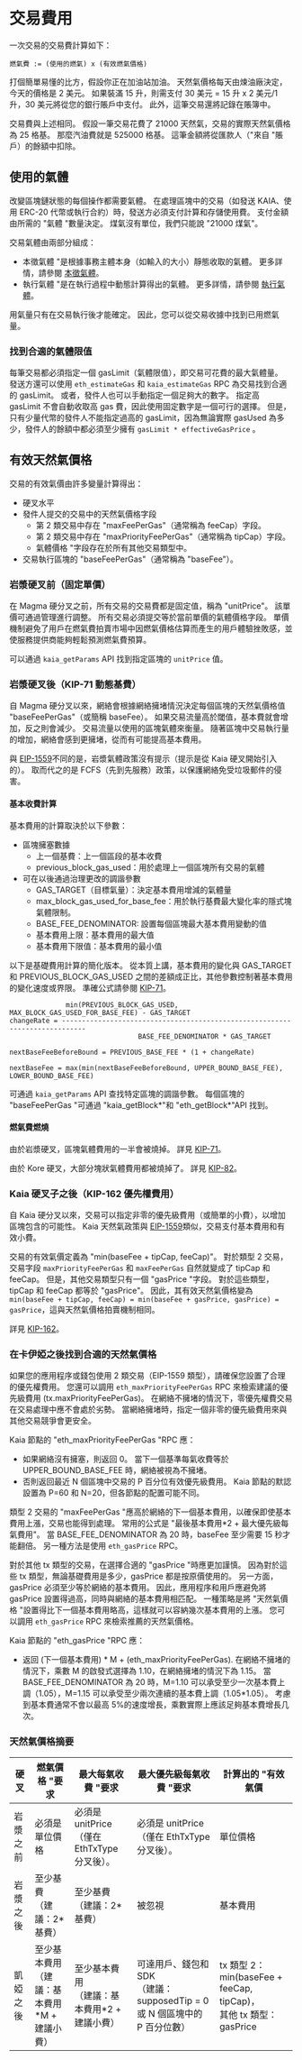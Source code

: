 # 交易費用

一次交易的交易費計算如下：

```text
燃氣費 := (使用的燃氣) x (有效燃氣價格)
```

打個簡單易懂的比方，假設你正在加油站加油。 天然氣價格每天由煉油廠決定，今天的價格是 2 美元。 如果裝滿 15 升，則需支付 30 美元 = 15 升 x 2 美元/1 升，30 美元將從您的銀行賬戶中支付。 此外，這筆交易還將記錄在賬簿中。

交易費與上述相同。 假設一筆交易花費了 21000 天然氣，交易的實際天然氣價格為 25 格基。 那麼汽油費就是 525000 格基。 這筆金額將從匯款人（"來自 "賬戶）的餘額中扣除。

## 使用的氣體<a id="gas-used"></a>

改變區塊鏈狀態的每個操作都需要氣體。 在處理區塊中的交易（如發送 KAIA、使用 ERC-20 代幣或執行合約）時，發送方必須支付計算和存儲使用費。 支付金額由所需的 "氣體 "數量決定。 煤氣沒有單位，我們只能說 "21000 煤氣"。

交易氣體由兩部分組成：

- 本徵氣體 "是根據事務主體本身（如輸入的大小）靜態收取的氣體。 更多詳情，請參閱 [本徵氣體](intrinsic-gas.md)。
- 執行氣體 "是在執行過程中動態計算得出的氣體。 更多詳情，請參閱 [執行氣體](execution-gas.md)。

用氣量只有在交易執行後才能確定。 因此，您可以從交易收據中找到已用燃氣量。

### 找到合適的氣體限值

每筆交易都必須指定一個 gasLimit（氣體限值），即交易可花費的最大氣體量。 發送方還可以使用 `eth_estimateGas` 和 `kaia_estimateGas` RPC 為交易找到合適的 gasLimit。 或者，發件人也可以手動指定一個足夠大的數字。 指定高 gasLimit 不會自動收取高 gas 費，因此使用固定數字是一個可行的選擇。 但是，只有少量代幣的發件人不能指定過高的 gasLimit，因為無論實際 gasUsed 為多少，發件人的餘額中都必須至少擁有 `gasLimit * effectiveGasPrice` 。

## 有效天然氣價格<a id="effective-gas-price"></a>

交易的有效氣價由許多變量計算得出：

- 硬叉水平
- 發件人提交的交易中的天然氣價格字段
  - 第 2 類交易中存在 "maxFeePerGas"（通常稱為 feeCap）字段。
  - 第 2 類交易中存在 "maxPriorityFeePerGas"（通常稱為 tipCap）字段。
  - 氣體價格 "字段存在於所有其他交易類型中。
- 交易執行區塊的 "baseFeePerGas"（通常稱為 "baseFee"）。

### 岩漿硬叉前（固定單價）

在 Magma 硬分叉之前，所有交易的交易費都是固定值，稱為 "unitPrice"。 該單價可通過管理進行調整。 所有交易必須提交等於當前單價的氣體價格字段。 單價機制避免了用戶在燃氣費拍賣市場中因燃氣價格估算而產生的用戶體驗挫敗感，並使服務提供商能夠輕鬆預測燃氣費預算。

可以通過 `kaia_getParams` API 找到指定區塊的 `unitPrice` 值。

### 岩漿硬叉後（KIP-71 動態基費）

自 Magma 硬分叉以來，網絡會根據網絡擁堵情況決定每個區塊的天然氣價格值 "baseFeePerGas"（或簡稱 baseFee）。 如果交易流量高於閾值，基本費就會增加，反之則會減少。 交易流量以使用的區塊氣體來衡量。 隨著區塊中交易執行量的增加，網絡會感到更擁堵，從而有可能提高基本費用。

與 [EIP-1559](https://github.com/ethereum/EIPs/blob/master/EIPS/eip-1559.md)不同的是，岩漿氣體政策沒有提示（提示是從 Kaia 硬叉開始引入的）。 取而代之的是 FCFS（先到先服務）政策，以保護網絡免受垃圾郵件的侵害。

#### 基本收費計算

基本費用的計算取決於以下參數：

- 區塊擁塞數據
  - 上一個基費：上一個區段的基本收費
  - previous_block_gas_used：用於處理上一個區塊所有交易的氣體
- 可在以後通過治理更改的調諧參數
  - GAS_TARGET（目標氣量）：決定基本費用增減的氣體量
  - max_block_gas_used_for_base_fee：用於執行基費最大變化率的隱式塊氣體限制。
  - BASE_FEE_DENOMINATOR: 設置每個區塊最大基本費用變動的值
  - 基本費用上限：基本費用的最大值
  - 基本費用下限值：基本費用的最小值

以下是基礎費用計算的簡化版本。 從本質上講，基本費用的變化與 GAS_TARGET 和 PREVIOUS_BLOCK_GAS_USED 之間的差額成正比，其他參數控制著基本費用的變化速度或界限。 準確公式請參閱 [KIP-71](https://github.com/kaiachain/kips/blob/main/KIPs/kip-71.md)。

```
              min(PREVIOUS_BLOCK_GAS_USED, MAX_BLOCK_GAS_USED_FOR_BASE_FEE) - GAS_TARGET
changeRate = ----------------------------------------------------------------------------
                                BASE_FEE_DENOMINATOR * GAS_TARGET

nextBaseFeeBeforeBound = PREVIOUS_BASE_FEE * (1 + changeRate)

nextBaseFee = max(min(nextBaseFeeBeforeBound, UPPER_BOUND_BASE_FEE), LOWER_BOUND_BASE_FEE)
```

可通過 `kaia_getParams` API 查找特定區塊的調諧參數。 每個區塊的 "baseFeePerGas "可通過 "kaia_getBlock\*"和 "eth_getBlock\*"API 找到。

#### 燃氣費燃燒

由於岩漿硬叉，區塊氣體費用的一半會被燒掉。 詳見 [KIP-71](https://github.com/kaiachain/kips/blob/main/KIPs/kip-71.md)。

由於 Kore 硬叉，大部分塊狀氣體費用都被燒掉了。 詳見 [KIP-82](https://kips.kaia.io/KIPs/kip-82)。

### Kaia 硬叉子之後（KIP-162 優先權費用）

自 Kaia 硬分叉以來，交易可以指定非零的優先級費用（或簡單的小費），以增加區塊包含的可能性。 Kaia 天然氣政策與 [EIP-1559](https://github.com/ethereum/EIPs/blob/master/EIPS/eip-1559.md)類似，交易支付基本費用和有效小費。

交易的有效氣價定義為 "min(baseFee + tipCap, feeCap)"。 對於類型 2 交易，交易字段 `maxPriorityFeePerGas` 和 `maxFeePerGas` 自然就變成了 tipCap 和 feeCap。 但是，其他交易類型只有一個 "gasPrice "字段。 對於這些類型，tipCap 和 feeCap 都等於 "gasPrice"。 因此，其有效天然氣價格變為 `min(baseFee + tipCap, feeCap) = min(baseFee + gasPrice, gasPrice) = gasPrice`，這與天然氣價格拍賣機制相同。

詳見 [KIP-162](https://github.com/kaiachain/kips/blob/main/KIPs/kip-162.md)。

### 在卡伊婭之後找到合適的天然氣價格

如果您的應用程序或錢包使用 2 類交易（EIP-1559 類型），請確保您設置了合理的優先權費用。 您還可以調用 `eth_maxPriorityFeePerGas` RPC 來檢索建議的優先級費用 (tx.maxPriorityFeePerGas)。 在網絡不擁堵的情況下，零優先權費交易在交易處理中應不會處於劣勢。 當網絡擁堵時，指定一個非零的優先級費用來與其他交易競爭會更安全。

Kaia 節點的 "eth_maxPriorityFeePerGas "RPC 應：

- 如果網絡沒有擁塞，則返回 0。 當下一個基準每氣收費等於 UPPER_BOUND_BASE_FEE 時，網絡被視為不擁堵。
- 否則返回最近 N 個區塊中交易的 P 百分位有效優先級費用。 Kaia 節點的默認設置為 P=60 和 N=20，但各節點的配置可能不同。

類型 2 交易的 "maxFeePerGas "應高於網絡的下一個基本費用，以確保即使基本費用上漲，交易也能得到處理。 常用的公式是 "最後基本費用\*2 + 最大優先級每氣費用"。 當 BASE_FEE_DENOMINATOR 為 20 時，baseFee 至少需要 15 秒才能翻倍。 另一種方法是使用 `eth_gasPrice` RPC。

對於其他 tx 類型的交易，在選擇合適的 "gasPrice "時應更加謹慎。 因為對於這些 tx 類型，無論基礎費用是多少，gasPrice 都是按原價使用的。 另一方面，gasPrice 必須至少等於網絡的基本費用。 因此，應用程序和用戶應避免將 gasPrice 設置得過高，同時與網絡的基本費用相匹配。 一種策略是將 "天然氣價格 "設置得比下一個基本費用略高，這樣就可以容納幾次基本費用的上漲。 您可以調用 `eth_gasPrice` RPC 來檢索推薦的天然氣價格。

Kaia 節點的 "eth_gasPrice "RPC 應：

- 返回 (下一個基本費用) \* M + (eth_maxPriorityFeePerGas). 在網絡不擁堵的情況下，乘數 M 的啟發式選擇為 1.10，在網絡擁堵的情況下為 1.15。 當 BASE_FEE_DENOMINATOR 為 20 時，M=1.10 可以承受至少一次基本費上調（1.05），M=1.15 可以承受至少兩次連續的基本費上調（1.05\*1.05）。 考慮到基本費通常不會以最高 5%的速度增長，乘數實際上應該足夠基本費增長几次。

### 天然氣價格摘要

| 硬叉   | 燃氣價格 "要求                        | 最大每氣收費 "要求                             | 最大優先級每氣收費 "要求                                           | 計算出的 "有效氣價                                                                      |
| ---- | ------------------------------- | -------------------------------------- | ------------------------------------------------------- | ------------------------------------------------------------------------------- |
| 岩漿之前 | 必須是單位價格                         | 必須是 unitPrice<br/> （僅在 EthTxType 分叉後）。 | 必須是 unitPrice<br/> （僅在 EthTxType 分叉後）。                  | 單位價格                                                                            |
| 岩漿之後 | 至少基費<br/> （建議：2\*基費）            | 至少基費<br/> （建議：2\*基費）                   | 被忽視                                                     | 基本費用                                                                            |
| 凱婭之後 | 至少基本費用<br/> （建議：基本費用\*M + 建議小費） | 至少基本費用<br/> （建議：基本費用\*2 + 建議小費）        | 可達用戶、錢包和 SDK<br/> （建議：supposedTip = 0 或 N 個區塊中的 P 百分位數） | tx 類型 2：min(baseFee + feeCap, tipCap)，<br/>其他 tx 類型：gasPrice |
